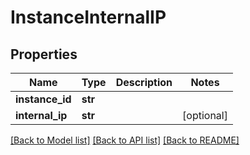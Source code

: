 # InstanceInternalIP

## Properties
Name | Type | Description | Notes
------------ | ------------- | ------------- | -------------
**instance_id** | **str** |  | 
**internal_ip** | **str** |  | [optional] 

[[Back to Model list]](../README.md#documentation-for-models) [[Back to API list]](../README.md#documentation-for-api-endpoints) [[Back to README]](../README.md)


